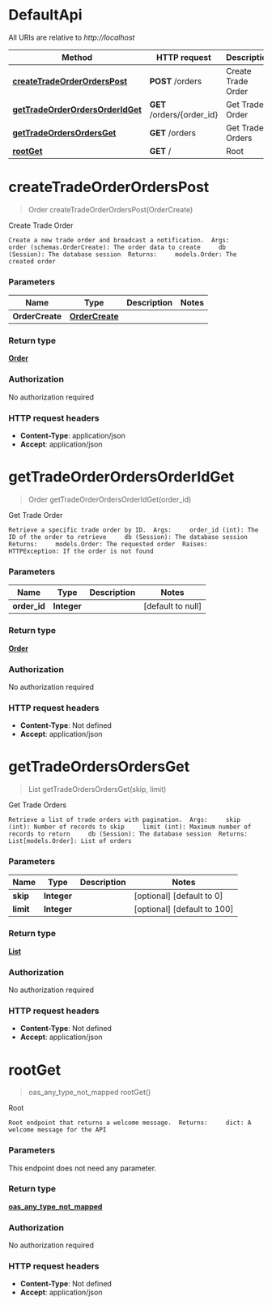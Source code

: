 # DefaultApi

All URIs are relative to *http://localhost*

| Method | HTTP request | Description |
|------------- | ------------- | -------------|
| [**createTradeOrderOrdersPost**](DefaultApi.md#createTradeOrderOrdersPost) | **POST** /orders | Create Trade Order |
| [**getTradeOrderOrdersOrderIdGet**](DefaultApi.md#getTradeOrderOrdersOrderIdGet) | **GET** /orders/{order_id} | Get Trade Order |
| [**getTradeOrdersOrdersGet**](DefaultApi.md#getTradeOrdersOrdersGet) | **GET** /orders | Get Trade Orders |
| [**rootGet**](DefaultApi.md#rootGet) | **GET** / | Root |


<a name="createTradeOrderOrdersPost"></a>
# **createTradeOrderOrdersPost**
> Order createTradeOrderOrdersPost(OrderCreate)

Create Trade Order

    Create a new trade order and broadcast a notification.  Args:     order (schemas.OrderCreate): The order data to create     db (Session): The database session  Returns:     models.Order: The created order

### Parameters

|Name | Type | Description  | Notes |
|------------- | ------------- | ------------- | -------------|
| **OrderCreate** | [**OrderCreate**](../Models/OrderCreate.md)|  | |

### Return type

[**Order**](../Models/Order.md)

### Authorization

No authorization required

### HTTP request headers

- **Content-Type**: application/json
- **Accept**: application/json

<a name="getTradeOrderOrdersOrderIdGet"></a>
# **getTradeOrderOrdersOrderIdGet**
> Order getTradeOrderOrdersOrderIdGet(order\_id)

Get Trade Order

    Retrieve a specific trade order by ID.  Args:     order_id (int): The ID of the order to retrieve     db (Session): The database session  Returns:     models.Order: The requested order  Raises:     HTTPException: If the order is not found

### Parameters

|Name | Type | Description  | Notes |
|------------- | ------------- | ------------- | -------------|
| **order\_id** | **Integer**|  | [default to null] |

### Return type

[**Order**](../Models/Order.md)

### Authorization

No authorization required

### HTTP request headers

- **Content-Type**: Not defined
- **Accept**: application/json

<a name="getTradeOrdersOrdersGet"></a>
# **getTradeOrdersOrdersGet**
> List getTradeOrdersOrdersGet(skip, limit)

Get Trade Orders

    Retrieve a list of trade orders with pagination.  Args:     skip (int): Number of records to skip     limit (int): Maximum number of records to return     db (Session): The database session  Returns:     List[models.Order]: List of orders

### Parameters

|Name | Type | Description  | Notes |
|------------- | ------------- | ------------- | -------------|
| **skip** | **Integer**|  | [optional] [default to 0] |
| **limit** | **Integer**|  | [optional] [default to 100] |

### Return type

[**List**](../Models/Order.md)

### Authorization

No authorization required

### HTTP request headers

- **Content-Type**: Not defined
- **Accept**: application/json

<a name="rootGet"></a>
# **rootGet**
> oas_any_type_not_mapped rootGet()

Root

    Root endpoint that returns a welcome message.  Returns:     dict: A welcome message for the API

### Parameters
This endpoint does not need any parameter.

### Return type

[**oas_any_type_not_mapped**](../Models/AnyType.md)

### Authorization

No authorization required

### HTTP request headers

- **Content-Type**: Not defined
- **Accept**: application/json

